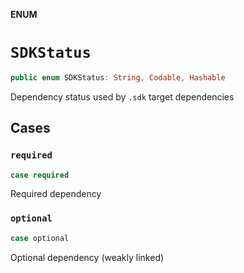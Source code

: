**ENUM**

# `SDKStatus`

```swift
public enum SDKStatus: String, Codable, Hashable
```

Dependency status used by `.sdk` target dependencies

## Cases
### `required`

```swift
case required
```

Required dependency

### `optional`

```swift
case optional
```

Optional dependency (weakly linked)
